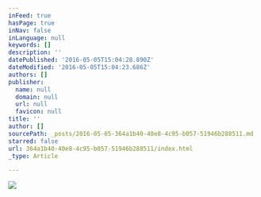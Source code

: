 ```yaml
---
inFeed: true
hasPage: true
inNav: false
inLanguage: null
keywords: []
description: ''
datePublished: '2016-05-05T15:04:28.890Z'
dateModified: '2016-05-05T15:04:23.686Z'
authors: []
publisher:
  name: null
  domain: null
  url: null
  favicon: null
title: ''
author: []
sourcePath: _posts/2016-05-05-364a1b40-40e8-4c95-b057-51946b288511.md
starred: false
url: 364a1b40-40e8-4c95-b057-51946b288511/index.html
_type: Article

---
```

![](https://the-grid-user-content.s3-us-west-2.amazonaws.com/07ccd816-b642-4841-b55b-779acc06af41.png)